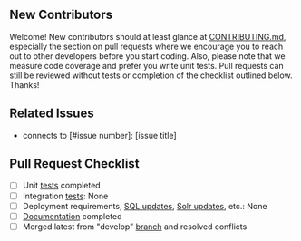 ## New Contributors

Welcome! New contributors should at least glance at [CONTRIBUTING.md](/CONTRIBUTING.md), especially the section on pull requests where we encourage you to reach out to other developers before you start coding. Also, please note that we measure code coverage and prefer you write unit tests. Pull requests can still be reviewed without tests or completion of the checklist outlined below. Thanks!

## Related Issues

- connects to [#issue number]: [issue title]

## Pull Request Checklist

- [ ] Unit [tests][] completed
- [ ] Integration [tests][]: None
- [ ] Deployment requirements, [SQL updates][], [Solr updates][], etc.: None
- [ ] [Documentation][docs] completed
- [ ] Merged latest from "develop" [branch][] and resolved conflicts

[tests]: http://guides.dataverse.org/en/latest/developers/testing.html
[SQL updates]: https://github.com/IQSS/dataverse/tree/develop/scripts/database/upgrades
[Solr updates]: https://github.com/IQSS/dataverse/blob/develop/conf/solr/4.6.0/schema.xml
[docs]: http://guides.dataverse.org/en/latest/developers/documentation.html
[branch]: http://guides.dataverse.org/en/latest/developers/branching-strategy.html
